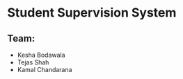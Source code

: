 # Student Supervision System

## Team:

* Kesha Bodawala               
* Tejas Shah
* Kamal Chandarana
